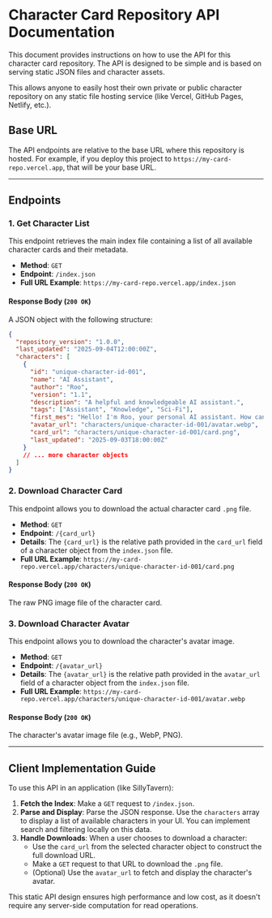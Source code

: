 # Character Card Repository API Documentation

This document provides instructions on how to use the API for this character card repository. The API is designed to be simple and is based on serving static JSON files and character assets.

This allows anyone to easily host their own private or public character repository on any static file hosting service (like Vercel, GitHub Pages, Netlify, etc.).

## Base URL

The API endpoints are relative to the base URL where this repository is hosted. For example, if you deploy this project to `https://my-card-repo.vercel.app`, that will be your base URL.

---

## Endpoints

### 1. Get Character List

This endpoint retrieves the main index file containing a list of all available character cards and their metadata.

- **Method**: `GET`
- **Endpoint**: `/index.json`
- **Full URL Example**: `https://my-card-repo.vercel.app/index.json`

#### Response Body (`200 OK`)

A JSON object with the following structure:

```json
{
  "repository_version": "1.0.0",
  "last_updated": "2025-09-04T12:00:00Z",
  "characters": [
    {
      "id": "unique-character-id-001",
      "name": "AI Assistant",
      "author": "Roo",
      "version": "1.1",
      "description": "A helpful and knowledgeable AI assistant.",
      "tags": ["Assistant", "Knowledge", "Sci-Fi"],
      "first_mes": "Hello! I'm Roo, your personal AI assistant. How can I help you today?",
      "avatar_url": "characters/unique-character-id-001/avatar.webp",
      "card_url": "characters/unique-character-id-001/card.png",
      "last_updated": "2025-09-03T18:00:00Z"
    }
    // ... more character objects
  ]
}
```

### 2. Download Character Card

This endpoint allows you to download the actual character card `.png` file.

- **Method**: `GET`
- **Endpoint**: `/{card_url}`
- **Details**: The `{card_url}` is the relative path provided in the `card_url` field of a character object from the `index.json` file.
- **Full URL Example**: `https://my-card-repo.vercel.app/characters/unique-character-id-001/card.png`

#### Response Body (`200 OK`)

The raw PNG image file of the character card.

### 3. Download Character Avatar

This endpoint allows you to download the character's avatar image.

- **Method**: `GET`
- **Endpoint**: `/{avatar_url}`
- **Details**: The `{avatar_url}` is the relative path provided in the `avatar_url` field of a character object from the `index.json` file.
- **Full URL Example**: `https://my-card-repo.vercel.app/characters/unique-character-id-001/avatar.webp`

#### Response Body (`200 OK`)

The character's avatar image file (e.g., WebP, PNG).

---

## Client Implementation Guide

To use this API in an application (like SillyTavern):

1.  **Fetch the Index**: Make a `GET` request to `/index.json`.
2.  **Parse and Display**: Parse the JSON response. Use the `characters` array to display a list of available characters in your UI. You can implement search and filtering locally on this data.
3.  **Handle Downloads**: When a user chooses to download a character:
    -   Use the `card_url` from the selected character object to construct the full download URL.
    -   Make a `GET` request to that URL to download the `.png` file.
    -   (Optional) Use the `avatar_url` to fetch and display the character's avatar.

This static API design ensures high performance and low cost, as it doesn't require any server-side computation for read operations.
